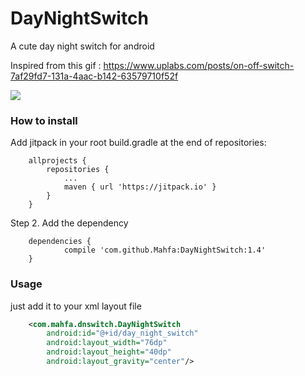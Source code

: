 # DayNightSwitch
A cute day night switch for android

Inspired from this gif :
https://www.uplabs.com/posts/on-off-switch-7af29fd7-131a-4aac-b142-63579710f52f

![](https://github.com/Mahfa/DayNightSwitch/blob/master/demo.gif)


### How to install
Add jitpack in your root build.gradle at the end of repositories:
```
	allprojects {
		repositories {
			...
			maven { url 'https://jitpack.io' }
		}
	}
```
Step 2. Add the dependency

```
	dependencies {
	        compile 'com.github.Mahfa:DayNightSwitch:1.4'
	}
```

### Usage

just add it to your xml layout file

```xml
    <com.mahfa.dnswitch.DayNightSwitch
        android:id="@+id/day_night_switch"
        android:layout_width="76dp"
        android:layout_height="40dp"
        android:layout_gravity="center"/>
```


